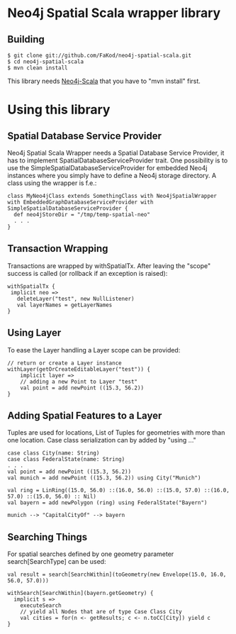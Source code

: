Neo4j Spatial Scala wrapper library
=======================

Building
--------

    $ git clone git://github.com/FaKod/neo4j-spatial-scala.git
    $ cd neo4j-spatial-scala
    $ mvn clean install

This library needs [Neo4j-Scala](http://github.com/FaKod/neo4j-scala) that you have to "mvn install" first.

Using this library
==================

Spatial Database Service Provider
------------------------------
Neo4j Spatial Scala Wrapper needs a Spatial Database Service Provider, it has to implement SpatialDatabaseServiceProvider trait.
One possibility is to use the SimpleSpatialDatabaseServiceProvider for embedded Neo4j instances where you simply have to define a Neo4j storage directory. A class using the wrapper is f.e.:

    class MyNeo4jClass extends SomethingClass with Neo4jSpatialWrapper with EmbeddedGraphDatabaseServiceProvider with SimpleSpatialDatabaseServiceProvider {
      def neo4jStoreDir = "/tmp/temp-spatial-neo"
      . . .
    }


Transaction Wrapping
--------------------
Transactions are wrapped by withSpatialTx. After leaving the "scope" success is called (or rollback if an exception is raised):

    withSpatialTx {
     implicit neo =>
       deleteLayer("test", new NullListener)
       val layerNames = getLayerNames
    }


Using Layer
-----------
To ease the Layer handling a Layer scope can be provided:

	// return or create a Layer instance
    withLayer(getOrCreateEditableLayer("test")) {
	    implicit layer =>
	    // adding a new Point to Layer "test"
	    val point = add newPoint ((15.3, 56.2))
	}


Adding Spatial Features to a Layer
---------------------------------
Tuples are used for locations, List of Tuples for geometries with more than one location. 
Case class serialization can by added by "using ..."

    case class City(name: String) 
    case class FederalState(name: String)
    . . .
    val point = add newPoint ((15.3, 56.2))
    val munich = add newPoint ((15.3, 56.2)) using City("Munich")

    val ring = LinRing((15.0, 56.0) ::(16.0, 56.0) ::(15.0, 57.0) ::(16.0, 57.0) ::(15.0, 56.0) :: Nil)
	val bayern = add newPolygon (ring) using FederalState("Bayern")
	
	munich --> "CapitalCityOf" --> bayern
	
	
Searching Things
----------------
For spatial searches defined by one geometry parameter search[SearchType] can be used:

    val result = search[SearchWithin](toGeometry(new Envelope(15.0, 16.0, 56.0, 57.0)))

    withSearch[SearchWithin](bayern.getGeometry) {
	  implicit s =>
	    executeSearch
	    // yield all Nodes that are of type Case Class City
	    val cities = for(n <- getResults; c <- n.toCC[City]) yield c
	}


